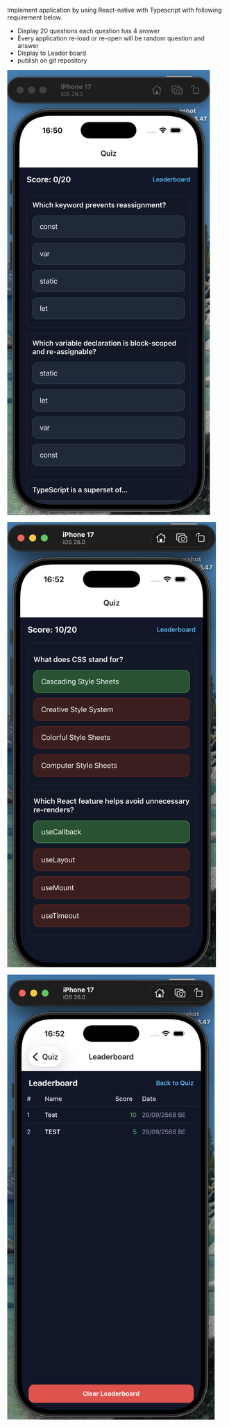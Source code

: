 Implement application by using React-native with Typescript with following requirement below.

- Display 20 questions each question has 4 answer
- Every application re-load or re-open will be random question and answer
- Display to Leader board
- publish on git repository

![Alt text](./example_screens/t1.png)

![Alt text](./example_screens/t2.png)

![Alt text](./example_screens/t3.png)

